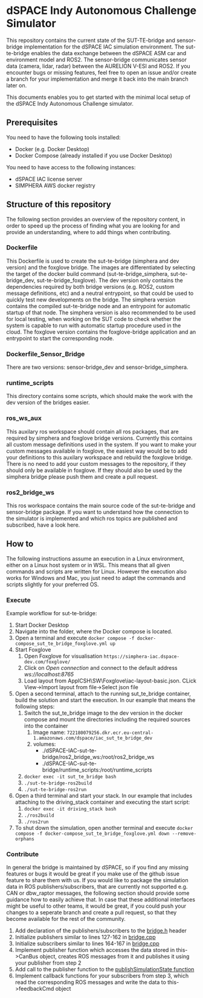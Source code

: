 # dSPACE Indy Autonomous Challenge Simulator
This repository contains the current state of the SUT-TE-bridge and sensor-bridge implementation for the dSPACE IAC simulation environment. The sut-te-bridge enables the data exchange between the dSPACE ASM car and environment model and ROS2. The sensor-bridge communicates sensor data (camera, lidar, radar) between the AURELION V-ESI and ROS2. If you encounter bugs or missing features, feel free to open an issue and/or create a branch for your implementation and merge it back into the main branch later on.

This documents enables you to get started with the minimal local setup of the dSPACE Indy Autonomous Challenge simulator.

## Prerequisites
You need to have the following tools installed:
- Docker (e.g. Docker Desktop)
- Docker Compose (already installed if you use Docker Desktop)

You need to have access to the following instances:
- dSPACE IAC license server
- SIMPHERA AWS docker registry

## Structure of this repository
The following section provides an overview of the repository content, in order to speed up the process of finding what you are looking for and provide an understanding, where to add things when contributing.

### Dockerfile
This Dockerfile is used to create the sut-te-bridge (simphera and dev version) and the foxglove bridge. The images are differentiated by selecting the target of the docker build command (sut-te-bridge_simphera, sut-te-bridge_dev, sut-te-bridge_foxglove).
The dev version only contains the dependencies required by both bridge versions (e.g. ROS2, custom message definitions, etc) and a neutral entrypoint, so that could be used to quickly test new developments on the bridge.
The simphera version contains the compiled sut-te-bridge node and an entrypoint for automatic startup of that node. The simphera version is also recommended to be used for local testing, when working on the SUT code to check whether the system is capable to run with automatic startup procedure used in the cloud.
The foxglove version contains the foxglove-bridge application and an entrypoint to start the corresponding node.

### Dockerfile_Sensor_Bridge
There are two versions: sensor-bridge_dev and sensor-bridge_simphera.   

### runtime_scripts
This directory contains some scripts, which should make the work with the dev version of the bridges easier.

### ros_ws_aux
This auxilary ros workspace should contain all ros packages, that are required by simphera and foxglove bridge versions. Currently this contains all custom message definitions used in the system. If you want to make your custom messages available in foxglove, the easiest way would be to add your definitions to this auxilary workspace and rebuild the foxglove bridge. There is no need to add your custom messages to the repository, if they should only be available in foxglove. If they should also be used by the simphera bridge please push them and create a pull request.

### ros2_bridge_ws
This ros workspace contains the main source code of the sut-te-bridge and sensor-bridge package. If you want to understand how the connection to the simulator is implemented and which ros topics are published and subscribed, have a look here.

## How to
The following instructions assume an execution in a Linux environment, either on a Linux host system or in WSL. This means that all given commands and scripts are written for Linux. However the execution also works for Windows and Mac, you just need to adapt the commands and scripts slightly for your preferred OS.

### Execute
Example workflow for sut-te-bridge:
1. Start Docker Desktop
2. Navigate into the folder, where the Docker compose is located.
3. Open a terminal and execute `docker compose -f docker-compose_sut_te_bridge_foxglove.yml up`
4. Start Foxglove
    1. Open Foxglove for visualisation `https://simphera-iac.dspace-dev.com/foxglove/`
    2. Click on *Open connection* and connect to the default address *ws://localhost:8765*
    3. Load layout from ApplCSH\SW\Foxglove\iac-layout-basic.json. CLick View->Import layout from file->Select json file
5. Open a second terminal, attach to the running sut_te_bridge container, build the solution and start the execution. In our example that means the following steps:
    1. Switch the sut_te_bridge image to the dev version in the docker compose and mount the directories including the required sources into the container
        1. Image name: `722180079256.dkr.ecr.eu-central-1.amazonaws.com/dspace/iac_sut_te_bridge_dev`
        2. volumes:
            - ./dSPACE-IAC-sut-te-bridge/ros2_bridge_ws:/root/ros2_bridge_ws
            - ./dSPACE-IAC-sut-te-bridge/runtime_scripts:/root/runtime_scripts
    2. `docker exec -it sut_te_bridge bash`
    3. `./sut-te-bridge-ros2build`
    4. `./sut-te-bridge-ros2run`
6. Open a third terminal and start your stack. In our example that includes attaching to the driving_stack container and executing the start script:
    1. `docker exec -it driving_stack bash`
    2. `./ros2build`
    3. `./ros2run`
7. To shut down the simulation, open another terminal and execute `docker compose -f docker-compose_sut_te_bridge_foxglove.yml down --remove-orphans`

### Contribute
In general the bridge is maintained by dSPACE, so if you find any missing features or bugs it would be great if you make use of the github issue feature to share them with us.
If you would like to package the simulation data in ROS publishers/subscribers, that are currently not supported e.g. CAN or dbw_raptor messages, the following section should provide some guidance how to easily achieve that.
In case that these additional interfaces might be useful to other teams, it would be great, if you could push your changes to a seperate branch and create a pull request, so that they become available for the rest of the community.
1. Add declaration of the publishers/subscribers to the [bridge.h](ros2_bridge_ws/src/sut_te_bridge/include/bridge.h) header
2. Initialize publishers similar to lines 127-162 in [bridge.cpp](ros2_bridge_ws/src/sut_te_bridge/src/bridge.cpp#L127-L162)
3. Initialize subscribers similar to lines 164-167 in [bridge.cpp](ros2_bridge_ws/src/sut_te_bridge/src/bridge.cpp#L164-L167)
4. Implement publisher function which accesses the data stored in this->CanBus object, creates ROS messages from it and publishes it using your publisher from step 2
5. Add call to the publisher function to the [publishSimulationState function](ros2_bridge_ws/src/sut_te_bridge/src/bridge.cpp#L363-L408)
6. Implement callback functions for your subscribers from step 3, which read the corresponding ROS messages and write the data to this->feedbackCmd object
